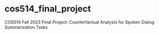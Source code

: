 # cos514_final_project
COS514 Fall 2023 Final Project: Counterfactual Analysis for Spoken Dialog Summarization Tasks
